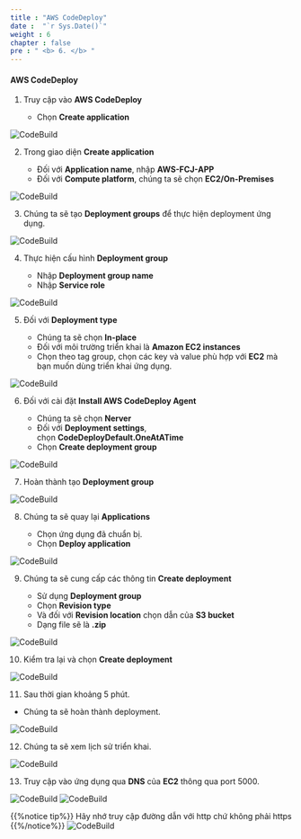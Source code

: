 ```yaml
---
title : "AWS CodeDeploy"
date :  "`r Sys.Date()`" 
weight : 6 
chapter : false
pre : " <b> 6. </b> "
---
```

#### AWS CodeDeploy

1. Truy cập vào **AWS CodeDeploy**
    
    - Chọn **Create application**

![CodeBuild](/images/6/6.png)

2. Trong giao diện **Create application**
    
    - Đối với **Application name**, nhập **AWS-FCJ-APP**
    - Đối với **Compute platform**, chúng ta sẽ chọn **EC2/On-Premises**

![CodeBuild](/images/6/7.png)

3. Chúng ta sẽ tạo **Deployment groups** để thực hiện deployment ứng dụng.

![CodeBuild](/images/6/8.png)

4. Thực hiện cấu hình **Deployment group**
    
    - Nhập **Deployment group name**
    - Nhập **Service role**

![CodeBuild](/images/6/9.png)

5. Đối với **Deployment type**
    
    - Chúng ta sẽ chọn **In-place**
    - Đối với môi trường triển khai là **Amazon EC2 instances**
    - Chọn theo tag group, chọn các key và value phù hợp với **EC2** mà bạn muốn dùng triển khai ứng dụng.

![CodeBuild](/images/6/10.png)

6. Đối với cài đặt **Install AWS CodeDeploy Agent**
    
    - Chúng ta sẽ chọn **Nerver**
    - Đối với **Deployment settings**, chọn **CodeDeployDefault.OneAtATime**
    - Chọn **Create deployment group**

![CodeBuild](/images/6/11.png)

7. Hoàn thành tạo **Deployment group**

![CodeBuild](/images/6/12.png)

8. Chúng ta sẽ quay lại **Applications**
    
    - Chọn ứng dụng đã chuẩn bị.
    - Chọn **Deploy application**

![CodeBuild](/images/6/13.png)

9. Chúng ta sẽ cung cấp các thông tin **Create deployment**
    
    - Sử dụng **Deployment group**
    - Chọn **Revision type**
    - Và đối với **Revision location** chọn dẫn của **S3 bucket**
    - Dạng file sẽ là **.zip**

![CodeBuild](/images/6/14.png)

10. Kiểm tra lại và chọn **Create deployment**

![CodeBuild](/images/6/15.png)

11. Sau thời gian khoảng 5 phút.

- Chúng ta sẽ hoàn thành deployment.

![CodeBuild](/images/6/1.png)

12. Chúng ta sẽ xem lịch sử triển khai.

![CodeBuild](/images/6/2.png)

13. Truy cập vào ứng dụng qua **DNS** của **EC2** thông qua port 5000.

![CodeBuild](/images/6/3.png)
![CodeBuild](/images/6/4.png)

{{%notice tip%}}
Hãy nhớ truy cập đường dẫn với http chứ không phải https
{{%/notice%}}
![CodeBuild](/images/6/5.png)